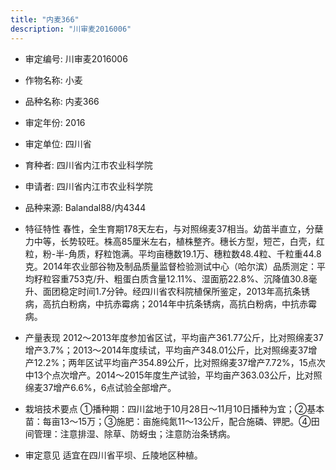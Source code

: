 ```yaml
---
title: "内麦366"
description: "川审麦2016006"
---
```

* 审定编号:  川审麦2016006

*  作物名称:  小麦

*  品种名称:  内麦366

*  审定年份:  2016

*  审定单位:  四川省

* 育种者:  四川省内江市农业科学院

*  申请者:  四川省内江市农业科学院

*  品种来源:  Balandal88/内4344

*  特征特性
春性，全生育期178天左右，与对照绵麦37相当。幼苗半直立，分蘖力中等，长势较旺。株高85厘米左右，植株整齐。穗长方型，短芒，白壳，红粒，粉-半-角质，籽粒饱满。平均亩穗数19.1万、穗粒数48.4粒、千粒重44.8克。2014年农业部谷物及制品质量监督检验测试中心（哈尔滨）品质测定：平均籽粒容重753克/升、粗蛋白质含量12.11%、湿面筋22.8%、沉降值30.8毫升、面团稳定时间1.7分钟。经四川省农科院植保所鉴定，2013年高抗条锈病，高抗白粉病，中抗赤霉病；2014年中抗条锈病，高抗白粉病，中抗赤霉病。

*  产量表现
2012～2013年度参加省区试，平均亩产361.77公斤，比对照绵麦37增产3.7%；2013～2014年度续试，平均亩产348.01公斤，比对照绵麦37增产12.2%；两年区试平均亩产354.89公斤，比对照绵麦37增产7.72%，15点次中13个点次增产。2014～2015年度生产试验，平均亩产363.03公斤，比对照绵麦37增产6.6%，6点试验全部增产。

*  栽培技术要点
①播种期：四川盆地于10月28日～11月10日播种为宜；②基本苗：每亩13～15万；③施肥：亩施纯氮11～13公斤，配合施磷、钾肥。④田间管理：注意排湿、除草、防蚜虫；注意防治条锈病。

*  审定意见
适宜在四川省平坝、丘陵地区种植。
